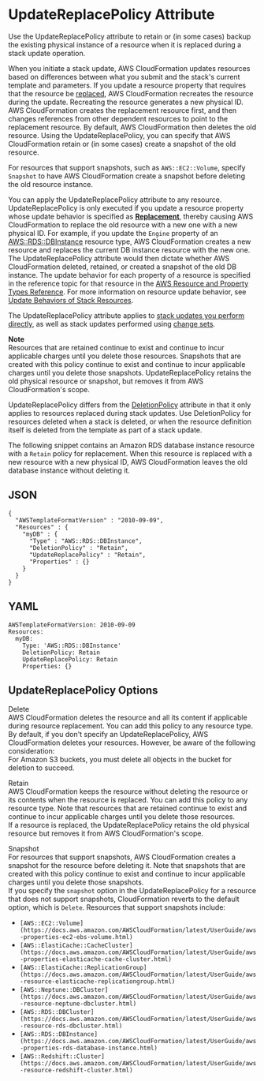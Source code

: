 # UpdateReplacePolicy Attribute<a name="aws-attribute-updatereplacepolicy"></a>

Use the UpdateReplacePolicy attribute to retain or \(in some cases\) backup the existing physical instance of a resource when it is replaced during a stack update operation\. 

When you initiate a stack update, AWS CloudFormation updates resources based on differences between what you submit and the stack's current template and parameters\. If you update a resource property that requires that the resource be [replaced](using-cfn-updating-stacks-update-behaviors.md#update-replacement), AWS CloudFormation recreates the resource during the update\. Recreating the resource generates a new physical ID\. AWS CloudFormation creates the replacement resource first, and then changes references from other dependent resources to point to the replacement resource\. By default, AWS CloudFormation then deletes the old resource\. Using the UpdateReplacePolicy, you can specify that AWS CloudFormation retain or \(in some cases\) create a snapshot of the old resource\.

For resources that support snapshots, such as `AWS::EC2::Volume`, specify `Snapshot` to have AWS CloudFormation create a snapshot before deleting the old resource instance\.

You can apply the UpdateReplacePolicy attribute to any resource\. UpdateReplacePolicy is only executed if you update a resource property whose update behavior is specified as [**Replacement**](using-cfn-updating-stacks-update-behaviors.md#update-replacement), thereby causing AWS CloudFormation to replace the old resource with a new one with a new physical ID\. For example, if you update the `Engine` property of an [AWS::RDS::DBInstance](https://docs.aws.amazon.com/AWSCloudFormation/latest/UserGuide/aws-properties-rds-database-instance.html) resource type, AWS CloudFormation creates a new resource and replaces the current DB instance resource with the new one\. The UpdateReplacePolicy attribute would then dictate whether AWS CloudFormation deleted, retained, or created a snapshot of the old DB instance\. The update behavior for each property of a resource is specified in the reference topic for that resource in the [AWS Resource and Property Types Reference](aws-template-resource-type-ref.md)\. For more information on resource update behavior, see [Update Behaviors of Stack Resources](using-cfn-updating-stacks-update-behaviors.md)\.

The UpdateReplacePolicy attribute applies to [stack updates you perform directly](using-cfn-updating-stacks-direct.md), as well as stack updates performed using [change sets](using-cfn-updating-stacks-changesets.md)\.

**Note**  
Resources that are retained continue to exist and continue to incur applicable charges until you delete those resources\. Snapshots that are created with this policy continue to exist and continue to incur applicable charges until you delete those snapshots\. UpdateReplacePolicy retains the old physical resource or snapshot, but removes it from AWS CloudFormation's scope\. 

UpdateReplacePolicy differs from the [DeletionPolicy](aws-attribute-deletionpolicy.md) attribute in that it only applies to resources replaced during stack updates\. Use DeletionPolicy for resources deleted when a stack is deleted, or when the resource definition itself is deleted from the template as part of a stack update\. 

The following snippet contains an Amazon RDS database instance resource with a `Retain` policy for replacement\. When this resource is replaced with a new resource with a new physical ID, AWS CloudFormation leaves the old database instance without deleting it\.

## JSON<a name="aws-attribute-updatereplacepolicy-example.json"></a>

```
{
  "AWSTemplateFormatVersion" : "2010-09-09",
  "Resources" : {
    "myDB" : {
      "Type" : "AWS::RDS::DBInstance",
      "DeletionPolicy" : "Retain",
      "UpdateReplacePolicy" : "Retain",
      "Properties" : {}
    }
  }
}
```

## YAML<a name="aws-attribute-updatereplacepolicy-example.yaml"></a>

```
AWSTemplateFormatVersion: 2010-09-09
Resources:
  myDB:
    Type: 'AWS::RDS::DBInstance'
    DeletionPolicy: Retain
    UpdateReplacePolicy: Retain
    Properties: {}
```

## UpdateReplacePolicy Options<a name="aws-attribute-updatereplacepolicy-options"></a>

Delete  
AWS CloudFormation deletes the resource and all its content if applicable during resource replacement\. You can add this policy to any resource type\. By default, if you don't specify an UpdateReplacePolicy, AWS CloudFormation deletes your resources\. However, be aware of the following consideration:  
For Amazon S3 buckets, you must delete all objects in the bucket for deletion to succeed\.

Retain  
AWS CloudFormation keeps the resource without deleting the resource or its contents when the resource is replaced\. You can add this policy to any resource type\. Note that resources that are retained continue to exist and continue to incur applicable charges until you delete those resources\.  
If a resource is replaced, the UpdateReplacePolicy retains the old physical resource but removes it from AWS CloudFormation's scope\.

Snapshot  
For resources that support snapshots, AWS CloudFormation creates a snapshot for the resource before deleting it\. Note that snapshots that are created with this policy continue to exist and continue to incur applicable charges until you delete those snapshots\.  
If you specify the `snapshot` option in the UpdateReplacePolicy for a resource that does not support snapshots, CloudFormation reverts to the default option, which is `Delete`\.
Resources that support snapshots include:  
+ `[AWS::EC2::Volume](https://docs.aws.amazon.com/AWSCloudFormation/latest/UserGuide/aws-properties-ec2-ebs-volume.html)`
+ `[AWS::ElastiCache::CacheCluster](https://docs.aws.amazon.com/AWSCloudFormation/latest/UserGuide/aws-properties-elasticache-cache-cluster.html)`
+ `[AWS::ElastiCache::ReplicationGroup](https://docs.aws.amazon.com/AWSCloudFormation/latest/UserGuide/aws-resource-elasticache-replicationgroup.html)`
+ `[AWS::Neptune::DBCluster](https://docs.aws.amazon.com/AWSCloudFormation/latest/UserGuide/aws-resource-neptune-dbcluster.html)`
+ `[AWS::RDS::DBCluster](https://docs.aws.amazon.com/AWSCloudFormation/latest/UserGuide/aws-resource-rds-dbcluster.html)`
+ `[AWS::RDS::DBInstance](https://docs.aws.amazon.com/AWSCloudFormation/latest/UserGuide/aws-properties-rds-database-instance.html)`
+ `[AWS::Redshift::Cluster](https://docs.aws.amazon.com/AWSCloudFormation/latest/UserGuide/aws-resource-redshift-cluster.html)`